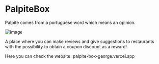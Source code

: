 # PalpiteBox

Palpite comes from a portuguese word which means an opinion.

![image](https://user-images.githubusercontent.com/30875590/110008043-0c99b400-7cfa-11eb-8a40-50f02f685df6.png)

A place where you can make reviews and give suggestions to restaurants with the possibility to obtain a coupon discount as a reward!

Here you can check the website: palpite-box-george.vercel.app
